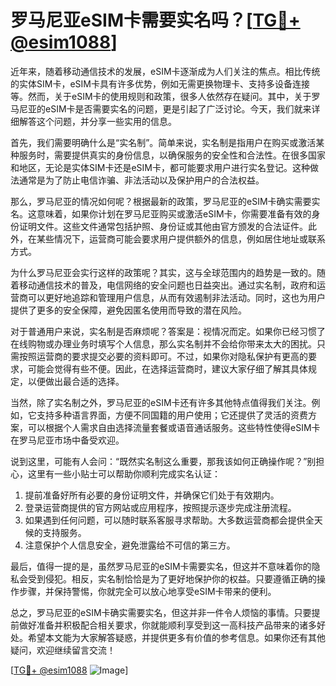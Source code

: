 # 罗马尼亚eSIM卡需要实名吗？[[TG💪+ @esim1088](https://t.me/s/esim1088)]

近年来，随着移动通信技术的发展，eSIM卡逐渐成为人们关注的焦点。相比传统的实体SIM卡，eSIM卡具有许多优势，例如无需更换物理卡、支持多设备连接等。然而，关于eSIM卡的使用规则和政策，很多人依然存在疑问。其中，关于罗马尼亚的eSIM卡是否需要实名的问题，更是引起了广泛讨论。今天，我们就来详细解答这个问题，并分享一些实用的信息。

首先，我们需要明确什么是“实名制”。简单来说，实名制是指用户在购买或激活某种服务时，需要提供真实的身份信息，以确保服务的安全性和合法性。在很多国家和地区，无论是实体SIM卡还是eSIM卡，都可能要求用户进行实名登记。这种做法通常是为了防止电信诈骗、非法活动以及保护用户的合法权益。

那么，罗马尼亚的情况如何呢？根据最新的政策，罗马尼亚的eSIM卡确实需要实名。这意味着，如果你计划在罗马尼亚购买或激活eSIM卡，你需要准备有效的身份证明文件。这些文件通常包括护照、身份证或其他由官方颁发的合法证件。此外，在某些情况下，运营商可能会要求用户提供额外的信息，例如居住地址或联系方式。

为什么罗马尼亚会实行这样的政策呢？其实，这与全球范围内的趋势是一致的。随着移动通信技术的普及，电信网络的安全问题也日益突出。通过实名制，政府和运营商可以更好地追踪和管理用户信息，从而有效遏制非法活动。同时，这也为用户提供了更多的安全保障，避免因匿名使用而导致的潜在风险。

对于普通用户来说，实名制是否麻烦呢？答案是：视情况而定。如果你已经习惯了在线购物或办理业务时填写个人信息，那么实名制并不会给你带来太大的困扰。只需按照运营商的要求提交必要的资料即可。不过，如果你对隐私保护有更高的要求，可能会觉得有些不便。因此，在选择运营商时，建议大家仔细了解其具体规定，以便做出最合适的选择。

当然，除了实名制之外，罗马尼亚的eSIM卡还有许多其他特点值得我们关注。例如，它支持多种语言界面，方便不同国籍的用户使用；它还提供了灵活的资费方案，可以根据个人需求自由选择流量套餐或语音通话服务。这些特性使得eSIM卡在罗马尼亚市场中备受欢迎。

说到这里，可能有人会问：“既然实名制这么重要，那我该如何正确操作呢？”别担心，这里有一些小贴士可以帮助你顺利完成实名认证：

1. 提前准备好所有必要的身份证明文件，并确保它们处于有效期内。
2. 登录运营商提供的官方网站或应用程序，按照提示逐步完成注册流程。
3. 如果遇到任何问题，可以随时联系客服寻求帮助。大多数运营商都会提供全天候的支持服务。
4. 注意保护个人信息安全，避免泄露给不可信的第三方。

最后，值得一提的是，虽然罗马尼亚的eSIM卡需要实名，但这并不意味着你的隐私会受到侵犯。相反，实名制恰恰是为了更好地保护你的权益。只要遵循正确的操作步骤，并保持警惕，你就完全可以放心地享受eSIM卡带来的便利。

总之，罗马尼亚的eSIM卡确实需要实名，但这并非一件令人烦恼的事情。只要提前做好准备并积极配合相关要求，你就能顺利享受到这一高科技产品带来的诸多好处。希望本文能为大家解答疑惑，并提供更多有价值的参考信息。如果你还有其他疑问，欢迎继续留言交流！

[[TG💪+ @esim1088](https://t.me/s/esim1088) ![Image](https://i.postimg.cc/4NQfJmqS/Snipaste-2025-05-13-00-14-12.png)]